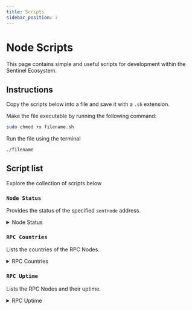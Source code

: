 ```yaml
---
title: Scripts
sidebar_position: 7
---
```


# Node Scripts

This page contains simple and useful scripts for development within the Sentinel Ecosystem.

## Instructions

Copy the scripts below into a file and save it with a `.sh` extension.

Make the file executable by running the following command:

```bash
sudo chmod +x filename.sh
```

Run the file using the terminal

```bash
./filename
```

## Script list

Explore the collection of scripts below

### `Node Status`

Provides the status of the specified `sentnode` address.

<details>
<summary>Node Status</summary>
<p>

```bash title="/home/${USER}/sentnode-status.sh"
#!/bin/bash

# Fetching the JSON data from the API
api_response=$(curl -s https://api.sentinelgrowthdao.com/sentinel/nodes/sentnode1rx7kjsvhvklcluhu9zl6hswrau06vh3ll7gthr)

# Extracting the remote URL from the JSON response
remote_url=$(echo "$api_response" | jq -r '.node.remote_url')

# Fetching the status from the remote URL
status_response=$(curl -k "$remote_url/status" | jq '.')

echo "Status from $remote_url:"
echo "$status_response" | jq '.'
```

</p>
</details>

### `RPC Countries`

Lists the countries of the RPC Nodes.

<details>
<summary>RPC Countries</summary>
<p>

```bash title="/home/${USER}/rpc-countries.sh"
#!/bin/bash

# List of addresses to iterate over

addresses=("rpc.trinityvalidator.com"
           "rpc.sentinel.co"
           "rpc.sentinel.quokkastake.io"
           "rpc.sentinel.chaintools.tech"
           "sentinel.declab.pro"
           "rpc-sentinel.whispernode.com"
           "rpc.sentinelgrowthdao.com"
           "sentinel-rpc.publicnode.com"
           "rpc.dvpn.roomit.xyz"
           "sentinel.rpc.nodeshub.online"
           "public.stakewolle.com"
           "sentinel-rpc.validatornode.com"
           "rpc.mathnodes.com"
           "rpc.dvpn.me"
           "rpc-sentinel-ia.cosmosia.notional.ventures"
           "sentinel-rpc.polkachu.com"
           "sentinel-rpc.badgerbite.io"
           "rpc-sentinel.busurnode.com:443")


# Iterate over each address
for address in "${addresses[@]}"; do
    echo "Address: $address"
    
    # Get the IP address
    rpc_ipv4=$(nslookup "$address" | awk '/^Address: / { print $2 }')
    
    # Get country information for the address
    country=$(curl -s "http://ip-api.com/json/${rpc_ipv4}" | jq -r '.country')
    
    # Print the country information
    echo "Country: $country"
    echo ""
done
```

</p>
</details>


### `RPC Uptime`

Lists the RPC Nodes and their uptime.

<details>
<summary>RPC Uptime</summary>
<p>

```bash title="/home/${USER}/rpc-uptime.sh"
#!/bin/bash

# List of addresses to iterate over

rpc_addresses=("https://rpc.trinityvalidator.com:443"
           "https://rpc.sentinel.co:443"
           "https://rpc.sentinel.quokkastake.io:443"
           "https://rpc.sentinel.chaintools.tech:443"
           "https://sentinel.declab.pro:26628"
           "https://rpc-sentinel.whispernode.com:443"
           "https://rpc.sentinelgrowthdao.com:443"
           "https://sentinel-rpc.publicnode.com:443"
           "https://rpc.dvpn.roomit.xyz:443"
           "https://sentinel.rpc.nodeshub.online:443"
           "https://public.stakewolle.com:443/cosmos/sentinel/rpc/"
           "https://sentinel-rpc.validatornode.com:443"
           "https://rpc.mathnodes.com:443"
           "https://rpc.dvpn.me:443"
           "https://sentinel-rpc.badgerbite.io:443"
           "https://rpc-sentinel-ia.cosmosia.notional.ventures:443"
           "https://sentinel-rpc.polkachu.com:443"
           "https://rpc-sentinel.busurnode.com:443")

for node in "${rpc_addresses[@]}"; do
   echo ""
   echo "$node stats:"
   # Capture the real time only using time command and redirecting stdout and stderr to /dev/null
   real_time=$( { time /usr/local/bin/sentinelhub query block --node "$node" > /dev/null; } 2>&1 )
   # Extract and print just the real time
   echo "$real_time" | grep -oP 'real\t\K\S+'
   echo ""
done
```

</p>
</details>